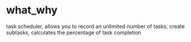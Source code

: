 # what_why
task scheduler, allows you to record an unlimited number of tasks, create subtasks, calculates the percentage of task completion

